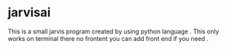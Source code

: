# jarvisai
This is a small jarvis program created by using python language . This only works on terminal there no frontent you can add front end if you need . 
